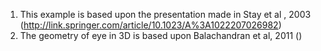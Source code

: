1. This example is based upon the presentation made in Stay et al , 2003 (http://link.springer.com/article/10.1023/A%3A1022207026982)
2. The geometry of eye in 3D is based upon Balachandran et al, 2011 ()
